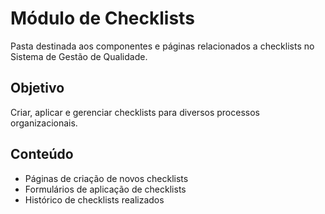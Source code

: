 # Módulo de Checklists

Pasta destinada aos componentes e páginas relacionados a checklists no Sistema de Gestão de Qualidade.

## Objetivo
Criar, aplicar e gerenciar checklists para diversos processos organizacionais.

## Conteúdo
- Páginas de criação de novos checklists
- Formulários de aplicação de checklists
- Histórico de checklists realizados
